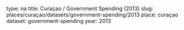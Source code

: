 type: na
title: Curaçao / Government Spending (2013)
slug: places/curaçao/datasets/government-spending/2013
place: curaçao
dataset: government-spending
year: 2013
